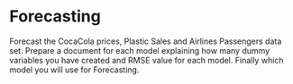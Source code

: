 # Forecasting
Forecast the CocaCola prices, Plastic Sales and Airlines Passengers data set. Prepare a document for each model explaining 
how many dummy variables you have created and RMSE value for each model. Finally which model you will use for 
Forecasting.
